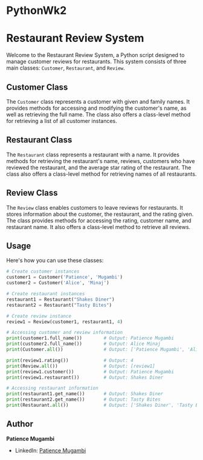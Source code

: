 # PythonWk2

# Restaurant Review System

Welcome to the Restaurant Review System, a Python script designed to manage customer reviews for restaurants. This system consists of three main classes: `Customer`, `Restaurant`, and `Review`.

## Customer Class

The `Customer` class represents a customer with given and family names. It provides methods for accessing and modifying the customer's name, as well as retrieving the full name. The class also offers a class-level method for retrieving a list of all customer instances.

## Restaurant Class

The `Restaurant` class represents a restaurant with a name. It provides methods for retrieving the restaurant's name, reviews, customers who have reviewed the restaurant, and the average star rating of the restaurant. The class also offers a class-level method for retrieving names of all restaurants.

## Review Class

The `Review` class enables customers to leave reviews for restaurants. It stores information about the customer, the restaurant, and the rating given. The class provides methods for accessing the rating, customer name, and restaurant name. It also offers a class-level method to retrieve all reviews.

## Usage

Here's how you can use these classes:

```python
# Create customer instances
customer1 = Customer('Patience', 'Mugambi')
customer2 = Customer('Alice', 'Minaj')

# Create restaurant instances
restaurant1 = Restaurant("Shakes Diner")
restaurant2 = Restaurant("Tasty Bites")

# Create review instance
review1 = Review(customer1, restaurant1, 4)

# Accessing customer and review information
print(customer1.full_name())        # Output: Patience Mugambi
print(customer2.full_name())        # Output: Alice Minaj
print(Customer.all())               # Output: ['Patience Mugambi', 'Alice Minaj']

print(review1.rating())             # Output: 4
print(Review.all())                 # Output: [review1]
print(review1.customer())           # Output: Patience Mugambi
print(review1.restaurant())         # Output: Shakes Diner

# Accessing restaurant information
print(restaurant1.get_name())       # Output: Shakes Diner
print(restaurant2.get_name())       # Output: Tasty Bites
print(Restaurant.all())             # Output: ['Shakes Diner', 'Tasty Bites']

``` 

## Author

**Patience Mugambi**

- LinkedIn: [Patience Mugambi](www.linkedin.com/in/patience-mugambi-7621b5249)
